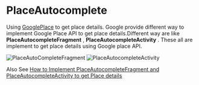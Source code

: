 # PlaceAutocomplete

Using [GooglePlace](https://developers.google.com/places/android-api/?hl=en) to get place details. Google provide different way to implement Google Place API to get place details.Different way are like **PlaceAutocompleteFragment** , **PlaceAutocompleteActivity** . These all are implement to get place details using Google place API.

![PlaceAutoCompleteFragment](http://i.stack.imgur.com/E9DcR.png)
![PlaceAutocompleteActivity](http://i.stack.imgur.com/YTsNZ.png)

Also See [How to Implement PlaceAutocompleteFragment and PlaceAutocompleteActivity to get Place details](http://stackoverflow.com/questions/34416817/how-to-implement-placeautocompletefragment-and-placeautocompleteactivity-to-get)
